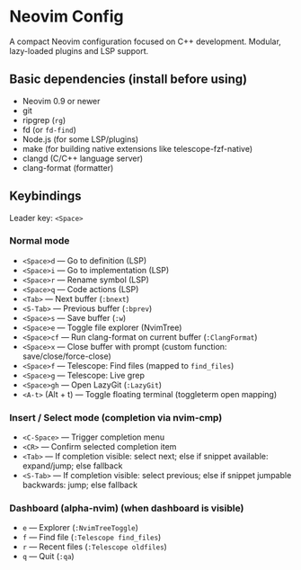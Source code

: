
# Neovim Config

A compact Neovim configuration focused on C++ development. Modular, lazy-loaded plugins and LSP support.

## Basic dependencies (install before using)
- Neovim 0.9 or newer  
- git  
- ripgrep (`rg`)  
- fd (or `fd-find`)  
- Node.js (for some LSP/plugins)  
- make (for building native extensions like telescope-fzf-native)  
- clangd (C/C++ language server)  
- clang-format (formatter)

## Keybindings
Leader key: `<Space>`

### Normal mode
- `<Space>d` — Go to definition (LSP)  
- `<Space>i` — Go to implementation (LSP)  
- `<Space>r` — Rename symbol (LSP)  
- `<Space>q` — Code actions (LSP)  
- `<Tab>` — Next buffer (`:bnext`)  
- `<S-Tab>` — Previous buffer (`:bprev`)  
- `<Space>s` — Save buffer (`:w`)  
- `<Space>e` — Toggle file explorer (NvimTree)  
- `<Space>cf` — Run clang-format on current buffer (`:ClangFormat`)  
- `<Space>x` — Close buffer with prompt (custom function: save/close/force-close)  
- `<Space>f` — Telescope: Find files (mapped to `find_files`)  
- `<Space>g` — Telescope: Live grep  
- `<Space>gh` — Open LazyGit (`:LazyGit`)  
- `<A-t>` (Alt + t) — Toggle floating terminal (toggleterm open mapping)  

### Insert / Select mode (completion via nvim-cmp)
- `<C-Space>` — Trigger completion menu  
- `<CR>` — Confirm selected completion item  
- `<Tab>` — If completion visible: select next; else if snippet available: expand/jump; else fallback  
- `<S-Tab>` — If completion visible: select previous; else if snippet jumpable backwards: jump; else fallback  

### Dashboard (alpha-nvim) (when dashboard is visible)
- `e` — Explorer (`:NvimTreeToggle`)  
- `f` — Find file (`:Telescope find_files`)  
- `r` — Recent files (`:Telescope oldfiles`)  
- `q` — Quit (`:qa`)
